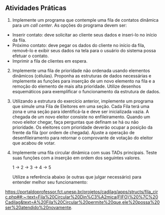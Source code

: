 ## Atividades Práticas

1. Implemente um programa que contemple uma fila de contatos dinâmica para um *call center*. As opções do programa devem ser:

- Inserir contato: deve solicitar ao cliente seus dados e inseri-lo no início da fila.
- Próximo contato: deve pegar os dados do cliente no início da fila, removê-lo e exibir seus dados na tela para o usuário do sistema possa efetuar o contato.
- Imprimir a fila de clientes em espera.

2. Implemente uma fila de prioridade não ordenada usando elementos dinâmicos (células). Proponha as estruturas de dados necessárias e implemente as funções para inserção de um novo elemento na fila e a remoção do elemento de mais alta prioridade. Utilize desenhos esquemáticos para exemplificar o funcionamento da estrutura de dados.
3. Utilizando a estrutura do exercício anterior, implemente um programa que simule uma Fila de Eleitores em uma seção. Cada Fila terá uma zona e uma seção para identificá-la e deve ser inicializada vazia. A chegada de um novo eleitor consiste no enfileiramento. Quando um novo eleitor chegar, faça perguntas que definam se há ou não prioridade. Os eleitores com prioridade deverão ocupar a posição da frente da fila (por ordem de chegada). Ajuste a operação de desenfileiramento para retornar o comprovante de votação do eleitor que acabou de votar.
4. Implemente uma fila circular dinâmica com suas TADs principais. Teste suas funções com a inserção em ordem
   dos seguintes valores.

   1 -> 2 -> 3 -> 4 -> 5

   Utilize a referência abaixo (e outras que julgar necessário) para entender melhor seu funcionamento:

https://portaldoprofessor.fct.unesp.br/projetos/cadilag/apps/structs/fila_circ.php##:~:text=Fila%20Circular%20Din%C3%A2mica(FIFO)%20%7C%20Cadilag&text=A%20Fila%20Circular%20permite%20que,ele%20possa%20ser%20atendido%20novamente.
